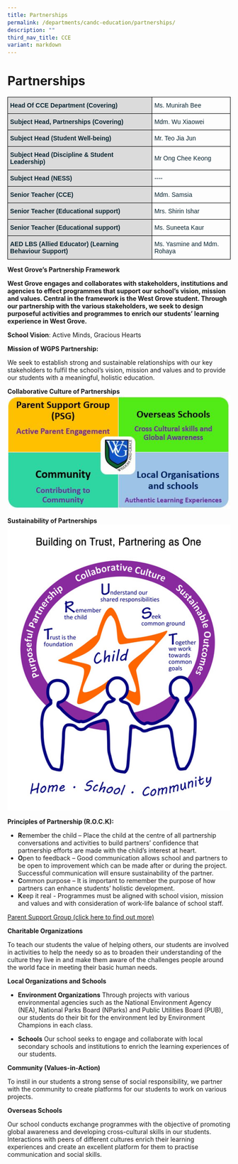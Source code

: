 ```yaml
---
title: Partnerships
permalink: /departments/candc-education/partnerships/
description: ""
third_nav_title: CCE
variant: markdown
---
```

# Partnerships
<style type="text/css">
.tg  {border-collapse:collapse;border-spacing:0;}
.tg td{border-color:black;border-style:solid;border-width:1px;font-family:Arial, sans-serif;font-size:14px;
  overflow:hidden;padding:10px 5px;word-break:normal;}
.tg th{border-color:black;border-style:solid;border-width:1px;font-family:Arial, sans-serif;font-size:14px;
  font-weight:normal;overflow:hidden;padding:10px 5px;word-break:normal;}
.tg .tg-s5dh{color:#0C2733;text-align:left;vertical-align:middle}
.tg .tg-ytt9{background-color:#DBDBDB;color:#0C2733;font-weight:bold;text-align:left;vertical-align:top}
</style>
<table class="tg">
<thead>
  <tr>
    <th class="tg-ytt9">Head Of CCE Department (Covering)</th>
    <th class="tg-s5dh">Ms. Munirah Bee<br></th>
  </tr>
</thead>
<tbody>
  <tr>
    <td class="tg-ytt9">Subject Head, Partnerships (Covering)<br></td>
    <td class="tg-s5dh">Mdm. Wu Xiaowei<br></td>
  </tr>
  <tr>
    <td class="tg-ytt9">Subject Head (Student Well-being)<br></td>
    <td class="tg-s5dh">Mr. Teo Jia Jun<br></td>
  </tr>
  <tr>
    <td class="tg-ytt9">Subject Head (Discipline &amp; Student Leadership)</td>
    <td class="tg-s5dh">Mr Ong Chee Keong</td>
  </tr>
  <tr>
    <td class="tg-ytt9">Subject Head (NESS)</td>
    <td class="tg-s5dh">----<br></td>
  </tr>
  <tr>
    <td class="tg-ytt9">Senior Teacher (CCE)</td>
    <td class="tg-s5dh">Mdm. Samsia<br></td>
  </tr>
  <tr>
    <td class="tg-ytt9">Senior Teacher (Educational support)<br></td>
    <td class="tg-s5dh">Mrs. Shirin Ishar<br></td>
  </tr>
  <tr>
    <td class="tg-ytt9">Senior Teacher (Educational support)<br></td>
    <td class="tg-s5dh">Ms. Suneeta Kaur<br></td>
  </tr>
  <tr>
    <td class="tg-ytt9">AED LBS (Allied Educator) (Learning Behaviour Support)<br></td>
    <td class="tg-s5dh">Ms. Yasmine and Mdm. Rohaya</td>
  </tr>
</tbody>
</table>

**West Grove’s Partnership Framework**

**West Grove engages and collaborates with stakeholders, institutions and agencies to effect programmes that support our school’s vision, mission and values. Central in the framework is the West Grove student. Through our partnership with the various stakeholders, we seek to design purposeful activities and programmes to enrich our students’ learning experience in West Grove.**

**School Vision**:  Active Minds, Gracious Hearts

**Mission of WGPS Partnership:**

We seek to establish strong and sustainable relationships with our key stakeholders to fulfil the school’s vision, mission and values and to provide our students with a meaningful, holistic education.

**Collaborative Culture of Partnerships**
![](/images/Until%202022_Pictures/Partnership%20Framework.jpg)

**Sustainability of Partnerships**
![](/images/Until%202022_Pictures/WGPS%20Partnership%20Logo.jpg)

**Principles of Partnership (R.O.C.K):**

* **R**emember the child – Place the child at the centre of all partnership conversations and activities to build partners’ confidence that partnership efforts are made with the child’s interest at heart.
* **O**pen to feedback – Good communication allows school and partners to be open to improvement which can be made after or during the project. Successful communication will ensure sustainability of the partner.
* **C**ommon purpose – It is important to remember the purpose of how partners can enhance students’ holistic development.
* **K**eep it real - Programmes must be aligned with school vision, mission and values and with consideration of work-life balance of school staff.

[Parent Support Group (click here to find out more)]()

**Charitable Organizations**

To teach our students the value of helping others, our students are involved in activities to help the needy so as to broaden their understanding of the culture they live in and make them aware of the challenges people around the world face in meeting their basic human needs.


**Local Organizations and Schools**

* **Environment Organizations**
Through projects with various environmental agencies such as the National Environment Agency (NEA), National Parks Board (NParks) and Public Utilities Board (PUB), our students do their bit for the environment led by Environment Champions in each class.

* **Schools**
Our school seeks to engage and collaborate with local secondary schools and institutions to enrich the learning experiences of our students.


**Community (Values-in-Action)**

To instil in our students a strong sense of social responsibility, we partner with the community to create platforms for our students to work on various projects.


**Overseas Schools**

Our school conducts exchange programmes with the objective of promoting global awareness and developing cross-cultural skills in our students. Interactions with peers of different cultures enrich their learning experiences and create an excellent platform for them to practise communication and social skills.